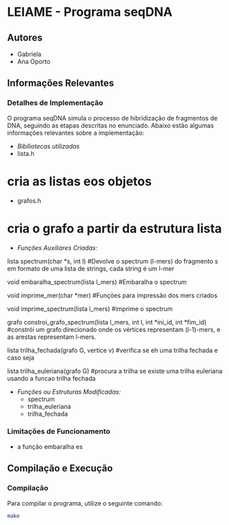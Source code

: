 # LEIAME - Programa seqDNA

## Autores
- Gabriela 
- Ana Oporto 

## Informações Relevantes

### Detalhes de Implementação
O programa seqDNA simula o processo de hibridização de fragmentos de DNA, seguindo as etapas descritas no enunciado. Abaixo estão algumas informações relevantes sobre a implementação:

- *Bibiliotecas utilizadas*
- lista.h
# cria as listas eos objetos 
- grafos.h 
# cria o grafo a partir da estrutura lista

- *Funções Auxiliares Criadas:*

lista spectrum(char *s, int l)
#Devolve o spectrum (l-mers) do fragmento s em formato de uma lista de strings, cada string é um l-mer

void embaralha_spectrum(lista l_mers) 
#Embaralha o spectrum

void imprime_mer(char *mer)
#Funções para impressão dos mers criados

void imprime_spectrum(lista l_mers)
#imprime o spectrum

grafo constroi_grafo_spectrum(lista l_mers, int l, int *ini_id, int *fim_id)
#constrói um grafo direcionado onde os vértices representam (l-1)-mers, e as arestas representam l-mers. 

lista trilha_fechada(grafo G, vertice v)
#verifica se eh uma trilha fechada e caso seja 

lista trilha_euleriana(grafo G) 
#procura a trilha se existe uma trilha euleriana usando a funcao trilha fechada  

- *Funções ou Estruturas Modificadas:*
  - spectrum
  - trilha_euleriana
  - trilha_fechada



### Limitações de Funcionamento
- a função embaralha es

## Compilação e Execução

### Compilação
Para compilar o programa, utilize o seguinte comando:
```bash
make
